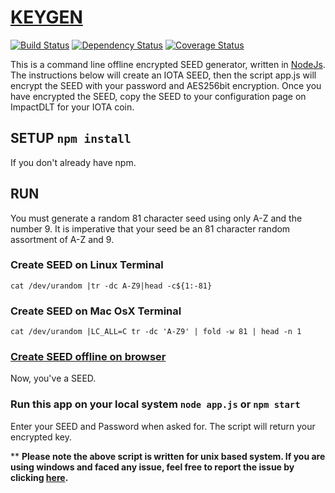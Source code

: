 # [KEYGEN](https://impactdlt.github.io/keygen/)

[![Build Status](https://travis-ci.org/impactdlt/keygen.svg?branch=master)](https://travis-ci.org/impactdlt/keygen)
<a href="https://david-dm.org/impactdlt/keygen"><img src="https://david-dm.org/impactdlt/keygen.svg" alt="Dependency Status"></a>
[![Coverage Status](https://coveralls.io/repos/github/impactdlt/keygen/badge.svg?branch=master)](https://coveralls.io/github/impactdlt/keygen?branch=master)

This is a command line offline encrypted SEED generator, written in [NodeJs](https://nodejs.org/). 
The instructions below will create an IOTA SEED, then the script app.js will encrypt the SEED with your password and AES256bit encryption. 
Once you have encrypted the SEED, copy the SEED to your configuration page on ImpactDLT for your IOTA coin. 

## SETUP `npm install`

If you don't already have npm. 

## RUN

You must generate a random 81 character seed using only A-Z and the number 9. It is imperative that your seed be an 81 character random assortment of A-Z and 9.

### Create SEED on Linux Terminal
```
cat /dev/urandom |tr -dc A-Z9|head -c${1:-81}
```

### Create SEED on Mac OsX Terminal
```
cat /dev/urandom |LC_ALL=C tr -dc 'A-Z9' | fold -w 81 | head -n 1
```

### [Create SEED offline on browser](https://impactdlt.github.io/seedgen/)

Now, you've a SEED.

### Run this app on your local system `node app.js` or `npm start`

Enter your SEED and Password when asked for. The script will return your encrypted key.

** **Please note the above script is written for unix based system. If you are using windows and faced any issue, feel free to report the issue by clicking [here](https://github.com/impactdlt/keygen/issues/new?template=bug_report.md).**
